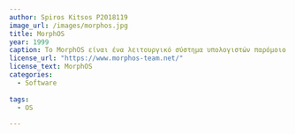 ```yaml
---
author: Spiros Kitsos P2018119
image_url: /images/morphos.jpg
title: MorphOS
year: 1999
caption: Το MorphOS είναι ένα λειτουργικό σύστημα υπολογιστών παρόμοιο με το AmigaOS. Είναι ένα μεικτό ιδιόκτητο και ανοιχτού κώδικα λειτουργικό σύστημα που παράγεται για τον υπολογιστή με επεξεργαστή Pegasos PowerPC (PPC), τους υπολογιστές Amiga εξοπλισμένους με επιταχυντή PowerUP και μια σειρά από πλακέτες ανάπτυξης Freescale που χρησιμοποιούν το υλικολογισμικό Genesi, συμπεριλαμβανομένων των Efika και mobileGT. Από το MorphOS 2.4, υποστηρίζεται και το Mac mini G4 της Apple, και με την κυκλοφορία του MorphOS 2.5 και του MorphOS 2.6 υποστηρίζονται τα μοντέλα eMac και Power Mac G4 αντίστοιχα. Η κυκλοφορία του MorphOS 3.2 πρόσθεσε περιορισμένη υποστήριξη για το Power Mac G5. Ο πυρήνας, που βασίζεται στον μικροπυρήνα Quark, είναι αποκλειστικός, αν και αρκετές βιβλιοθήκες και άλλα μέρη είναι ανοιχτού κώδικα, όπως η επιφάνεια εργασίας Ambient.
license_url: "https://www.morphos-team.net/"
license_text: MorphOS
categories:
  - Software
  
tags:
  - OS
  
--- 
```


